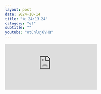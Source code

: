 ```yaml
---
layout: post
date: 2024-10-14
title: "눅 24:13-24"
category: "qt"
subtitle: ""
youtube: "otCnluj6VHQ"
---
```


<div class="youtube margin-large">
    <iframe src="https://www.youtube.com/embed/otCnluj6VHQ" title="YouTube video player" frameborder="0" allow="accelerometer; autoplay; clipboard-write; encrypted-media; gyroscope; picture-in-picture; web-share" allowfullscreen></iframe>
</div>


